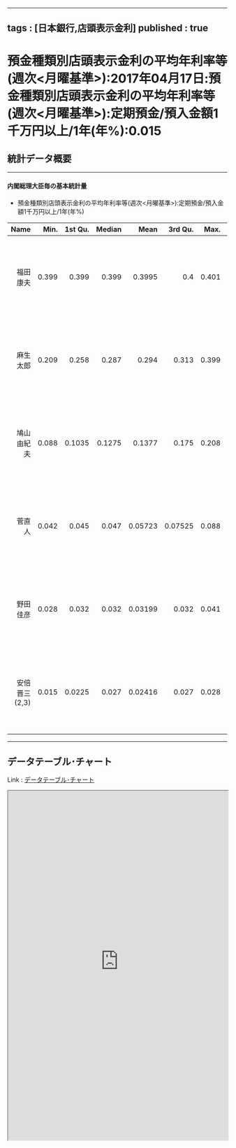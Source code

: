 
  ---
  tags : [日本銀行,店頭表示金利]
  published : true
  ---

# 預金種類別店頭表示金利の平均年利率等(週次<月曜基準>):2017年04月17日:預金種類別店頭表示金利の平均年利率等(週次<月曜基準>):定期預金/預入金額1千万円以上/1年(年%):0.015

## 統計データ概要

***

#### 内閣総理大臣毎の基本統計量

- 預金種類別店頭表示金利の平均年利率等(週次<月曜基準>):定期預金/預入金額1千万円以上/1年(年%)

<table id = 'amcc' width = '100%'>
 <thead>
  <tr>
   <th style="text-align:right;"> Name </th>
   <th style="text-align:right;"> Min. </th>
   <th style="text-align:right;"> 1st Qu. </th>
   <th style="text-align:right;"> Median </th>
   <th style="text-align:right;"> Mean </th>
   <th style="text-align:right;"> 3rd Qu. </th>
   <th style="text-align:right;"> Max. </th>
   <th style="text-align:right;"> Period </th>
  </tr>
 </thead>
<tbody>
  <tr>
   <td style="text-align:right;"> 福田康夫 </td>
   <td style="text-align:right;"> 0.399 </td>
   <td style="text-align:right;"> 0.399 </td>
   <td style="text-align:right;"> 0.399 </td>
   <td style="text-align:right;"> 0.3995 </td>
   <td style="text-align:right;"> 0.4 </td>
   <td style="text-align:right;"> 0.401 </td>
   <td style="text-align:right;"> 2007年10月01日~2008年09月22日 </td>
  </tr>
  <tr>
   <td style="text-align:right;"> 麻生太郎 </td>
   <td style="text-align:right;"> 0.209 </td>
   <td style="text-align:right;"> 0.258 </td>
   <td style="text-align:right;"> 0.287 </td>
   <td style="text-align:right;"> 0.294 </td>
   <td style="text-align:right;"> 0.313 </td>
   <td style="text-align:right;"> 0.399 </td>
   <td style="text-align:right;"> 2008年09月29日~2009年09月14日 </td>
  </tr>
  <tr>
   <td style="text-align:right;"> 鳩山由紀夫 </td>
   <td style="text-align:right;"> 0.088 </td>
   <td style="text-align:right;"> 0.1035 </td>
   <td style="text-align:right;"> 0.1275 </td>
   <td style="text-align:right;"> 0.1377 </td>
   <td style="text-align:right;"> 0.175 </td>
   <td style="text-align:right;"> 0.208 </td>
   <td style="text-align:right;"> 2009年09月21日~2010年06月07日 </td>
  </tr>
  <tr>
   <td style="text-align:right;"> 菅直人 </td>
   <td style="text-align:right;"> 0.042 </td>
   <td style="text-align:right;"> 0.045 </td>
   <td style="text-align:right;"> 0.047 </td>
   <td style="text-align:right;"> 0.05723 </td>
   <td style="text-align:right;"> 0.07525 </td>
   <td style="text-align:right;"> 0.088 </td>
   <td style="text-align:right;"> 2010年06月14日~2011年08月29日 </td>
  </tr>
  <tr>
   <td style="text-align:right;"> 野田佳彦 </td>
   <td style="text-align:right;"> 0.028 </td>
   <td style="text-align:right;"> 0.032 </td>
   <td style="text-align:right;"> 0.032 </td>
   <td style="text-align:right;"> 0.03199 </td>
   <td style="text-align:right;"> 0.032 </td>
   <td style="text-align:right;"> 0.041 </td>
   <td style="text-align:right;"> 2011年09月05日~2012年12月24日 </td>
  </tr>
  <tr>
   <td style="text-align:right;"> 安倍晋三(2,3) </td>
   <td style="text-align:right;"> 0.015 </td>
   <td style="text-align:right;"> 0.0225 </td>
   <td style="text-align:right;"> 0.027 </td>
   <td style="text-align:right;"> 0.02416 </td>
   <td style="text-align:right;"> 0.027 </td>
   <td style="text-align:right;"> 0.028 </td>
   <td style="text-align:right;"> 2013年01月07日~2017年04月17日 </td>
  </tr>
</tbody>
</table>


***

## データテーブル･チャート

Link : [データテーブル･チャート](http://knowledgevault.saecanet.com/charts/am-consulting.co.jp-DepositInterestRate.html)

<iframe src="http://knowledgevault.saecanet.com/charts/am-consulting.co.jp-DepositInterestRate.html" width="100%" height="800px"></iframe>